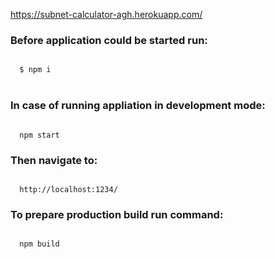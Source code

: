 https://subnet-calculator-agh.herokuapp.com/

<h3>
  Before application could be started run:
</h3>

<code>
  $ npm i
</code>
<br />

<h3>
  In case of running appliation in development mode:
</h3>

<code>
  npm start
</code>

<h3>
  Then navigate to: 
</h3>

<code>
  http://localhost:1234/
</code>

<h3>
  To prepare production build run command:
</h3>

<code>
  npm build
</code>
